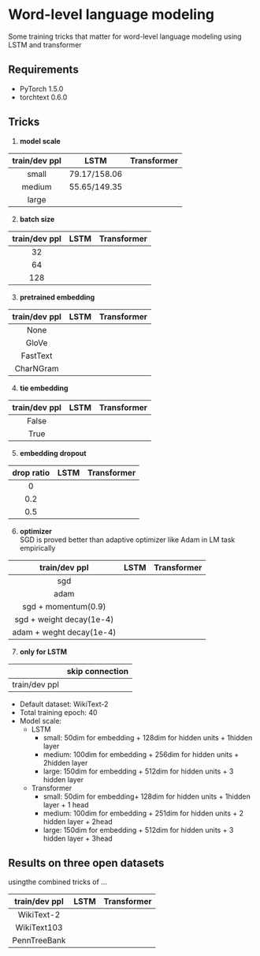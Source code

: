 # Word-level language modeling
Some training tricks that matter for word-level
language modeling using LSTM and transformer


## Requirements
- PyTorch 1.5.0
- torchtext 0.6.0


## Tricks

1. **model scale**

|  train/dev ppl   | LSTM          | Transformer |    
| :--------------: | :-----------: | :---------: | 
|  small           | 79.17/158.06  |             | 
| medium           | 55.65/149.35  |             |
| large            |               |             |


2. **batch size**

|train/dev ppl    | LSTM    | Transformer | 
| :-------------: | :-----: |:----------: | 
|   32            |         |             | 
|   64            |         |             |
|   128           |         |             |


3. **pretrained embedding**

|  train/dev ppl  | LSTM    | Transformer | 
| :-------------: |:------: | :---------: |
| None            |         |             |
| GloVe           |         |             | 
| FastText        |         |             |
| CharNGram       |         |             |
   
   
4. **tie embedding**

|train/dev ppl    | LSTM    |  Transformer | 
| :-------------: | :-----: |:-----------: | 
| False           |         |              | 
| True            |         |              |


5. **embedding dropout**

| drop ratio   | LSTM    | Transformer | 
| :----------: | :-----: | :---------: |
| 0            |         |             | 
| 0.2          |         |             |
| 0.5          |         |             |


6. **optimizer**  
SGD is proved better than adaptive
optimizer like Adam in LM task empirically

|  train/dev  ppl          | LSTM    | Transformer | 
| :----------------------: | :-----: | :---------: | 
| sgd                      |         |             |
| adam                     |         |             | 
| sgd + momentum(0.9)      |         |             |
| sgd + weight decay(1e-4) |         |             |
| adam + weght decay(1e-4) |         |             | 


7. **only for LSTM**

|                  | skip connection    |  
| :--------------: | :----------------: | 
|  train/dev ppl   |                    |            


>         
- Default dataset: WikiText-2  
- Total training epoch: 40   
- Model scale:  
   - LSTM
      - small: 50dim for embedding + 128dim for hidden units + 1hidden layer 
      - medium: 100dim for embedding + 256dim for hidden units + 2hidden layer
      - large: 150dim for embedding + 512dim for hidden units + 3 hidden layer
   - Transformer
      - small: 50dim for embedding+ 128dim for hidden units + 1hidden layer + 1 head
      - medium: 100dim for embedding + 251dim for hidden units + 2 hidden layer + 2head
      - large: 150dim for embedding + 512dim for hidden units + 3 hidden layer + 3head


## Results on three open datasets
usingthe combined tricks of ...

|  train/dev ppl | LSTM    | Transformer |
|:-------------: | :-----: | :---------: | 
|WikiText-2      |         |             |
| WikiText103    |         |             |
| PennTreeBank   |         |             |

```{.python .input}

```
